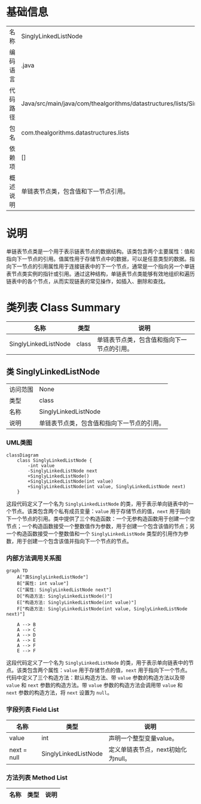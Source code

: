 # 基础信息

|      |      |
|------|------|
| 名称 | SinglyLinkedListNode |
| 编码语言 | .java |
| 代码路径 | Java/src/main/java/com/thealgorithms/datastructures/lists/SinglyLinkedListNode.java |
| 包名 | com.thealgorithms.datastructures.lists |
| 依赖项 | [] |
| 概述说明 | 单链表节点类，包含值和下一节点引用。 |

# 说明

单链表节点类是一个用于表示链表节点的数据结构。该类包含两个主要属性：值和指向下一节点的引用。值属性用于存储节点中的数据，可以是任意类型的数据。指向下一节点的引用属性用于连接链表中的下一个节点，通常是一个指向另一个单链表节点类实例的指针或引用。通过这种结构，单链表节点类能够有效地组织和遍历链表中的各个节点，从而实现链表的常见操作，如插入、删除和查找。

# 类列表 Class Summary

| 名称   | 类型  | 说明 |
|-------|------|-------------|
| SinglyLinkedListNode | class | 单链表节点类，包含值和指向下一节点的引用。 |



## 类 SinglyLinkedListNode

|      |      |
|------|------|
| 访问范围 | None |
| 类型 | class |
| 名称 | SinglyLinkedListNode |
| 说明 | 单链表节点类，包含值和指向下一节点的引用。 |


### UML类图

```mermaid
classDiagram
    class SinglyLinkedListNode {
        -int value
        -SinglyLinkedListNode next
        +SinglyLinkedListNode()
        +SinglyLinkedListNode(int value)
        +SinglyLinkedListNode(int value, SinglyLinkedListNode next)
    }
```

这段代码定义了一个名为 `SinglyLinkedListNode` 的类，用于表示单向链表中的一个节点。该类包含两个私有成员变量：`value` 用于存储节点的值，`next` 用于指向下一个节点的引用。类中提供了三个构造函数：一个无参构造函数用于创建一个空节点；一个构造函数接受一个整数值作为参数，用于创建一个包含该值的节点；另一个构造函数接受一个整数值和一个 `SinglyLinkedListNode` 类型的引用作为参数，用于创建一个包含该值并指向下一个节点的节点。


### 内部方法调用关系图

```mermaid
graph TD
    A["类SinglyLinkedListNode"]
    B["属性: int value"]
    C["属性: SinglyLinkedListNode next"]
    D["构造方法: SinglyLinkedListNode()"]
    E["构造方法: SinglyLinkedListNode(int value)"]
    F["构造方法: SinglyLinkedListNode(int value, SinglyLinkedListNode next)"]

    A --> B
    A --> C
    A --> D
    A --> E
    A --> F
    E --> F
```

这段代码定义了一个名为 `SinglyLinkedListNode` 的类，用于表示单向链表中的节点。该类包含两个属性：`value` 用于存储节点的值，`next` 用于指向下一个节点。代码中定义了三个构造方法：默认构造方法、带 `value` 参数的构造方法以及带 `value` 和 `next` 参数的构造方法。带 `value` 参数的构造方法会调用带 `value` 和 `next` 参数的构造方法，将 `next` 设置为 `null`。

### 字段列表 Field List

| 名称  | 类型  | 说明 |
|-------|-------|------|
| value | int | 声明一个整型变量value。 |
| next = null | SinglyLinkedListNode | 定义单链表节点，next初始化为null。 |

### 方法列表 Method List

| 名称  | 类型  | 说明 |
|-------|-------|------|




